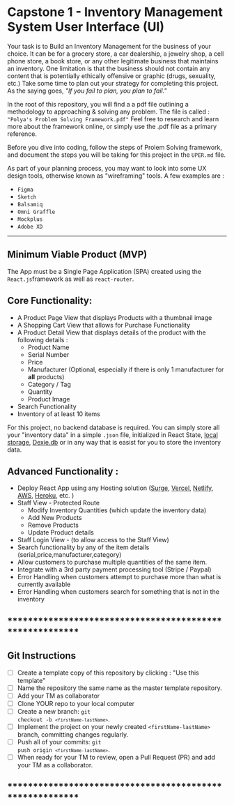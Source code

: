 # Capstone 1 - Inventory Management System User Interface (UI)

Your task is to Build an Inventory Management for the business of your choice.  It can be for a grocery store, a car dealership, a jewelry shop, a cell phone store, a book store, or any other legitimate business that maintains an inventory.  One limitation is that the business should not contain any content that is potentially ethically offensive or graphic (drugs, sexuality, etc.)  Take some time to plan out your strategy for completing this project.  As the saying goes, <i>"If you fail to plan, you plan to fail."</i>

In the root of this repository, you will find a a pdf file outlining a methodology to approaching & solving any problem.  The file is called : <code>"Polya's Problem Solving Framework.pdf"</code>  Feel free to research and learn more about the framework online, or simply use the .pdf file as a primary reference.

Before you dive into coding, follow the steps of Prolem Solving framework, and document the steps you will be taking for this project in the <code>UPER.md</code> file.

As part of your planning process, you may want to look into some UX design tools, otherwise known as "wireframing" tools.
A few examples are : 

* <code>Figma</code> 
* <code>Sketch</code>
* <code>Balsamiq</code>
* <code>Omni Graffle</code>
* <code>Mockplus</code>
* <code>Adobe XD</code>

******************************************
<h2>
    Minimum Viable Product (MVP)
</h2>

The App must be a Single Page Application (SPA) created using the `React.js`framework as well as `react-router`.  

<h2>
    Core Functionality:
</h2>

- A Product Page View that displays Products with a thumbnail image
- A Shopping Cart View that allows for Purchase Functionality
- A Product Detail View that displays details of the product with the following details : 
  - Product Name
  - Serial Number
  - Price
  - Manufacturer (Optional, especially if there is only 1 manufacturer for **all** products)
  - Category / Tag
  - Quantity
  - Product Image
- Search Functionality
- Inventory of at least 10 items

For this project, no backend database is required.  You can simply store all your "inventory data" in a simple `.json` file, 
initialized in React State, [local storage](https://developer.mozilla.org/en-US/docs/Web/API/Window/localStorage), [Dexie.db](https://dexie.org/) or in any way that is easist for you to 
store the inventory data.

<h2>
    Advanced Functionality :
</h2>

- Deploy React App using any Hosting solution ([Surge](https://daveceddia.com/deploy-create-react-app-surge/), [Vercel](https://vercel.com/guides/deploying-react-with-vercel-cra), [Netlify](https://www.netlify.com/blog/2016/07/22/deploy-react-apps-in-less-than-30-seconds/), [AWS](https://aws.amazon.com/getting-started/hands-on/build-react-app-amplify-graphql/module-one/?e=gs2020&p=build-a-react-app-intro), [Heroku](https://blog.heroku.com/deploying-react-with-zero-configuration), etc. )
- Staff View - Protected Route
  - Modify Inventory Quantities (which update the inventory data)
  - Add New Products
  - Remove Products
  - Update Product details
- Staff Login View - (to allow access to the Staff View)
- Search functionality by any of the item details (serial,price,manufacturer,category)
- Allow customers to purchase multiple quantities of the same item.
- Integrate with a 3rd party payment processing tool (Stripe / Paypal)
- Error Handling when customers attempt to purchase more than what is currently available
- Error Handling when customers search for something that is not in the inventory

## ********************************************************
## Git Instructions

- [ ] Create a template copy of this repository by clicking : "Use this template"
- [ ] Name the repository the same name as the master template repository.  
- [ ] Add your TM as collaborator
- [ ] Clone YOUR repo to your local computer
- [ ] Create a new branch: <code>git checkout -b `<firstName-lastName>`</code>.
- [ ] Implement the project on your newly created `<firstName-lastName>` branch, committing changes regularly.
- [ ] Push all of your commits: <code>git push origin `<firstName-lastName>`</code>.
- [ ] When ready for your TM to review, open a Pull Request (PR) and add your TM as a collaborator.

## ********************************************************
